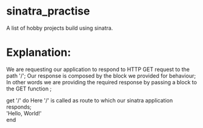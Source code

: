 sinatra_practise
================
A list of hobby projects build using sinatra.


Explanation:
================
We are requesting our application to respond to HTTP GET request to the path '/';
Our response is composed by the block we provided for behaviour;
In other words we are providing the required response by passing a block to the GET function ;              

get '/' do         Here '/' is called as route to which our sinatra application responds;        
  'Hello, World!'	
end  
